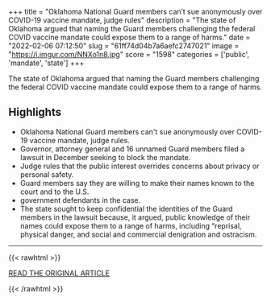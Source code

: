 +++
title = "Oklahoma National Guard members can’t sue anonymously over COVID-19 vaccine mandate, judge rules"
description = "The state of Oklahoma argued that naming the Guard members challenging the federal COVID vaccine mandate could expose them to a range of harms."
date = "2022-02-06 07:12:50"
slug = "61ff74d04b7a6aefc2747021"
image = "https://i.imgur.com/NNXo1n8.jpg"
score = "1598"
categories = ['public', 'mandate', 'state']
+++

The state of Oklahoma argued that naming the Guard members challenging the federal COVID vaccine mandate could expose them to a range of harms.

## Highlights

- Oklahoma National Guard members can't sue anonymously over COVID-19 vaccine mandate, judge rules.
- Governor, attorney general and 16 unnamed Guard members filed a lawsuit in December seeking to block the mandate.
- Judge rules that the public interest overrides concerns about privacy or personal safety.
- Guard members say they are willing to make their names known to the court and to the U.S.
- government defendants in the case.
- The state sought to keep confidential the identities of the Guard members in the lawsuit because, it argued, public knowledge of their names could expose them to a range of harms, including “reprisal, physical danger, and social and commercial denigration and ostracism.

---

{{< rawhtml >}}
  <p class="article-category">
    <a target="_blank" href="https://www.oklahoman.com/story/news/2022/02/05/oklahoma-national-guard-members-cant-challenge-covid-vaccine-mandates-anonymously/6663067001/">READ THE ORIGINAL ARTICLE</a>
  </p>
{{< /rawhtml >}}
